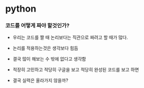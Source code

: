 # python

### 코드를 어떻게 짜야 할것인가?

- 우리는 코드를 짤 때 논리보다는 직관으로 짜려고 할 때가 많다.

- 논리를 적용하는것은 생각보다 힘듬

- 결국 많이 해보는 수 밖에 없다고 생각함

- 적장히 고민하고 적당히 구글을 보고 적당히 완성된 코드를 보고 하면

- 결국 실력은 올라가지 않을까?
